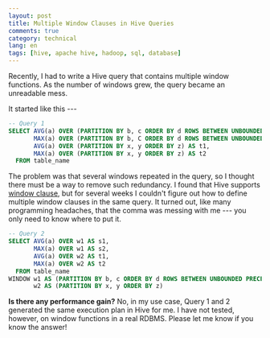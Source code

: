 ```yaml
---
layout: post
title: Multiple Window Clauses in Hive Queries
comments: true
category: technical
lang: en
tags: [hive, apache hive, hadoop, sql, database]
---
```


Recently, I had to write a Hive query that contains multiple window functions. As the number of windows grew, the query became an unreadable mess.

It started like this ---

```sql
-- Query 1
SELECT AVG(a) OVER (PARTITION BY b, c ORDER BY d ROWS BETWEEN UNBOUNDED PRECEDING AND CURRENT ROW) AS s1,
       MAX(a) OVER (PARTITION BY b, C ORDER BY d ROWS BETWEEN UNBOUNDED PRECEDING AND CURRENT ROW) AS s2,
       AVG(a) OVER (PARTITION BY x, y ORDER BY z) AS t1,
       MAX(a) OVER (PARTITION BY x, y ORDER BY z) AS t2
  FROM table_name
```

The problem was that several windows repeated in the query, so I thought there must be a way to remove such redundancy. I found that Hive supports [window clause](https://cwiki.apache.org/confluence/display/Hive/LanguageManual+WindowingAndAnalytics#LanguageManualWindowingAndAnalytics-WINDOWclause), but for several weeks I couldn't figure out how to define multiple window clauses in the same query. It turned out, like many programming headaches, that the comma was messing with me --- you only need to know where to put it.

```sql
-- Query 2
SELECT AVG(a) OVER w1 AS s1,
       MAX(a) OVER w1 AS s2,
       AVG(a) OVER w2 AS t1,
       MAX(a) OVER w2 AS t2
  FROM table_name
WINDOW w1 AS (PARTITION BY b, c ORDER BY d ROWS BETWEEN UNBOUNDED PRECEDING AND CURRENT ROW),
       w2 AS (PARTITION BY x, y ORDER BY z)
```

**Is there any performance gain?** No, in my use case, Query 1 and 2 generated the same execution plan in Hive for me. I have not tested, however, on window functions in a real RDBMS. Please let me know if you know the answer!
